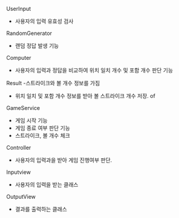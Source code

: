 UserInput
- 사용자의 입력 유효성 검사

RandomGenerator
- 랜덤 정답 발생 기능

Computer
- 사용자의 입력과 정답을 비교하여 위치 일치 개수 및 포함 개수 판단 기능

Result
-스트라이크와 볼 개수 정보를 가짐
- 위치 일치 및 포함 개수 정보를 받아 볼 스트라이크 개수 저장. of

GameService
- 게임 시작 기능
- 게임 종료 여부 판단 기능
- 스트라이크, 볼 개수 체크

Controller
- 사용자의 입력과을 받아 게임 진행여부 판단.

Inputview
- 사용자의 입력을 받는 클래스

OutputView
- 결과를 출력하는 클래스